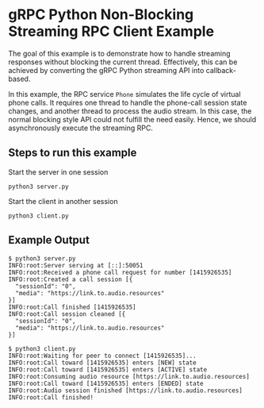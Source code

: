 # gRPC Python Non-Blocking Streaming RPC Client Example

The goal of this example is to demonstrate how to handle streaming responses
without blocking the current thread. Effectively, this can be achieved by
converting the gRPC Python streaming API into callback-based.

In this example, the RPC service `Phone` simulates the life cycle of virtual
phone calls. It requires one thread to handle the phone-call session state
changes, and another thread to process the audio stream. In this case, the
normal blocking style API could not fulfill the need easily. Hence, we should
asynchronously execute the streaming RPC.

## Steps to run this example

Start the server in one session
```
python3 server.py
```

Start the client in another session
```
python3 client.py
```

## Example Output
```
$ python3 server.py
INFO:root:Server serving at [::]:50051
INFO:root:Received a phone call request for number [1415926535]
INFO:root:Created a call session [{
  "sessionId": "0",
  "media": "https://link.to.audio.resources"
}]
INFO:root:Call finished [1415926535]
INFO:root:Call session cleaned [{
  "sessionId": "0",
  "media": "https://link.to.audio.resources"
}]
```

```
$ python3 client.py
INFO:root:Waiting for peer to connect [1415926535]...
INFO:root:Call toward [1415926535] enters [NEW] state
INFO:root:Call toward [1415926535] enters [ACTIVE] state
INFO:root:Consuming audio resource [https://link.to.audio.resources]
INFO:root:Call toward [1415926535] enters [ENDED] state
INFO:root:Audio session finished [https://link.to.audio.resources]
INFO:root:Call finished!
```

